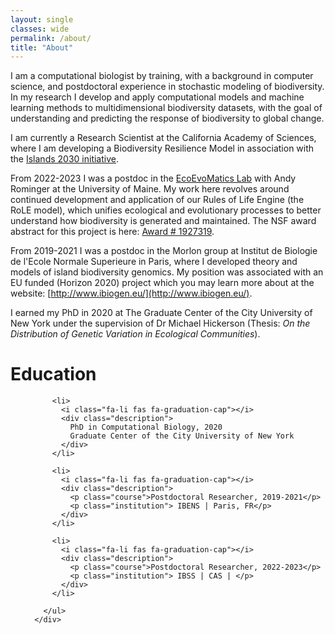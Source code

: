 ```yaml
---
layout: single
classes: wide
permalink: /about/
title: "About"
---
```


I am a computational biologist by training, with a background in computer
science, and postdoctoral experience in stochastic modeling of biodiversity.
In my research I develop and apply computational models and machine learning
methods to multidimensional biodiversity datasets, with the goal of
understanding and predicting the response of biodiversity to global change.

I am currently a Research Scientist at the California Academy of Sciences, where I am
developing a Biodiversity Resilience Model in association with the 
[Islands 2030 initiative](https://www.calacademy.org/about-us/major-initiatives/islands-2030).

From 2022-2023 I was a postdoc in the [EcoEvoMatics Lab](https://www.ecoevomatics.org/)
with Andy Rominger at the University of Maine. My work here revolves around
continued development and application of our Rules of Life Engine (the RoLE
model), which unifies ecological and evolutionary processes to better understand
how biodiversity is generated and maintained. The NSF award abstract for this
project is here: [Award # 1927319](https://www.nsf.gov/awardsearch/showAward?AWD_ID=1927319&HistoricalAwards=false).

From 2019-2021 I was a postdoc in the Morlon group at Institut de Biologie de l'Ecole
Normale Superieure in Paris, where I developed theory and models of island
biodiversity genomics. My position was associated with an EU funded (Horizon
2020) project which you may learn more about at the website:
[http://www.ibiogen.eu/](http://www.ibiogen.eu/).

I earned my PhD in 2020 at The Graduate Center of the City University of New York
under the supervision of Dr Michael Hickerson (Thesis: *On the Distribution of
Genetic Variation in Ecological Communities*).


# Education
<div class="col-md-7">
        <ul class="ul-edu fa-ul mb-0">
          
          <li>
            <i class="fa-li fas fa-graduation-cap"></i>
            <div class="description">
              PhD in Computational Biology, 2020
              Graduate Center of the City University of New York
            </div>
          </li>
          
          <li>
            <i class="fa-li fas fa-graduation-cap"></i>
            <div class="description">
              <p class="course">Postdoctoral Researcher, 2019-2021</p>
              <p class="institution"> IBENS | Paris, FR</p>
            </div>
          </li>
          
          <li>
            <i class="fa-li fas fa-graduation-cap"></i>
            <div class="description">
              <p class="course">Postdoctoral Researcher, 2022-2023</p>
              <p class="institution"> IBSS | CAS | </p>
            </div>
          </li>
          
        </ul>
      </div>
      

